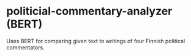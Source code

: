 # politicial-commentary-analyzer (BERT)
Uses BERT for comparing given text to writings of four Finnish political commentators.

